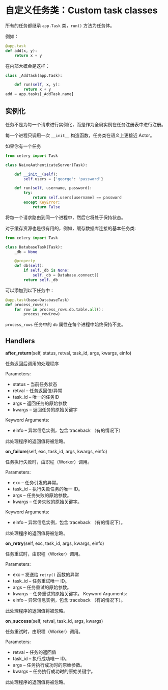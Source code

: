 # 自定义任务类：Custom task classes

所有的任务都继承 `app.Task` 类，`run()` 方法为任务体。

例如：

```python
@app.task
def add(x, y):
    return x + y
```

在内部大概会是这样：

```python
class _AddTask(app.Task):

    def run(self, x, y):
        return x + y
add = app.tasks[_AddTask.name]
```

## 实例化

任务不是为每一个请求进行实例化，而是作为全局实例在任务注册表中进行注册。

每一个进程只调用一次 `__init__` 构造函数，任务类在语义上更接近 Actor。

如果你有一个任务

```python
from celery import Task

class NaiveAuthenticateServer(Task):

    def __init__(self):
        self.users = {'george': 'password'}

    def run(self, username, password):
        try:
            return self.users[username] == password
        except KeyError:
            return False
```

将每一个请求路由到同一个进程中，然后它将处于保持状态。

对于缓存资源也是很有用的，例如，缓存数据库连接的基本任务类:

```python
from celery import Task

class DatabaseTask(Task):
    _db = None

    @property
    def db(self):
        if self._db is None:
            self._db = Database.connect()
        return self._db
```

可以添加到以下任务中：

```python
@app.task(base=DatabaseTask)
def process_rows():
    for row in process_rows.db.table.all():
        process_row(row)
```

`process_rows` 任务中的 `db` 属性在每个进程中始终保持不变。

## Handlers

**after\_return**\(self, status, retval, task\_id, args, kwargs, einfo\)

任务返回后调用的处理程序

Parameters:

* status – 当前任务状态
* retval – 任务返回值/异常
* task\_id – 唯一的任务ID
* args – 返回任务的原始参数
* kwargs – 返回任务的原始关键字

Keyword Arguments:

* einfo – 异常信息实例，包含 traceback （有的情况下）

此处理程序的返回值将被忽略。

**on\_failure**\(self, exc, task\_id, args, kwargs, einfo\)

任务执行失败时，由职程（Worker）调用。

Parameters:

* exc – 任务引发的异常。
* task\_id – 执行失败任务的唯一 ID。
* args – 任务失败的原始参数。
* kwargs – 任务失败的原始关键字。

Keyword Arguments:

* einfo – 异常信息实例，包含 traceback （有的情况下）。

此处理程序的返回值将被忽略。

**on\_retry**\(self, exc, task\_id, args, kwargs, einfo\)

任务重试时，由职程（Worker）调用。

Parameters:

* exc – 发送给 `retry()` 函数的异常
* task\_id – 任务重试唯一 ID。
* args – 任务重试的原始参数。
* kwargs – 任务重试的原始关键字。 Keyword Arguments:
* einfo – 异常信息实例，包含 traceback （有的情况下）。

此处理程序的返回值将被忽略。

**on\_success**\(self, retval, task\_id, args, kwargs\)

任务重试时，由职程（Worker）调用。

Parameters:

* retval – 任务的返回值
* task\_id – 执行成功唯一 ID。
* args – 任务执行成功时的原始参数。
* kwargs – 任务执行成功时的原始关键字。

此处理程序的返回值将被忽略。

